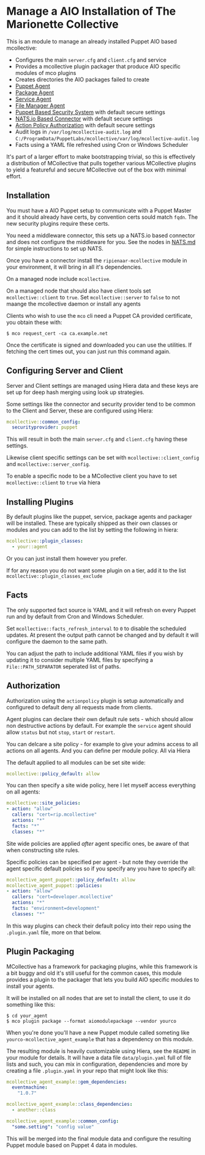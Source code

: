Manage a AIO Installation of The Marionette Collective
======================================================

This is an module to manage an already installed Puppet AIO based mcollective:

  * Configures the main `server.cfg` and `client.cfg` and service
  * Provides a mcollective plugin packager that produce AIO specific modules of mco plugins
  * Creates directories the AIO packages failed to create
  * [Puppet Agent](https://github.com/puppetlabs/mcollective-puppet-agent)
  * [Package Agent](https://github.com/puppetlabs/mcollective-package-agent)
  * [Service Agent](https://github.com/puppetlabs/mcollective-service-agent)
  * [File Manager Agent](https://github.com/puppetlabs/mcollective-filemgr-agent)
  * [Puppet Based Security System](https://github.com/ripienaar/mcollective-security-puppet) with default secure settings
  * [NATS.io Based Connector](https://github.com/ripienaar/mcollective-connector-nats) with default secure settings
  * [Action Policy Authorization](https://github.com/puppetlabs/mcollective-actionpolicy-auth) with default secure settings
  * Audit logs in `/var/log/mcollective-audit.log` and `C:/ProgramData/PuppetLabs/mcollective/var/log/mcollective-audit.log`
  * Facts using a YAML file refreshed using Cron or Windows Scheduler

It's part of a larger effort to make bootstrapping trivial, so this is effectively a
distribution of MCollective that pulls together various MCollective plugins to yield
a featureful and secure MCollective out of the box with minimal effort.

Installation
------------

You must have a AIO Puppet setup to communicate with a Puppet Master and it should already
have certs, by convention certs sould match `fqdn`.  The new security plugins require these
certs.

You need a middleware connector, this sets up a NATS.io based connector and does not configure
the middleware for you.  See the nodes in [NATS.md](NATS.md) for simple instructions to set
up NATS.

Once you have a connector install the `ripienaar-mcollective` module in your environment, it will
bring in all it's dependencies.

On a managed node include `mcollective`.

On a managed node that should also have client tools set `mcollective::client` to `true`. Set
`mcollective::server` to `false` to not maange the mcollective daemon or install any agents

Clients who wish to use the `mco` cli need a Puppet CA provided certificate, you obtain these
with:

```
$ mco request_cert -ca ca.example.net
```

Once the certificate is signed and downloaded you can use the utilities.  If fetching the cert
times out, you can just run this command again.

Configuring Server and Client
-----------------------------

Server and Client settings are managed using Hiera data and these keys are set up for deep
hash merging using look up strategies.

Some settings like the connector and security provider tend to be common to the Client and
Server, these are configured using Hiera:

```yaml
mcollective::common_config:
  securityprovider: puppet
```

This will result in both the main `server.cfg` and `client.cfg` having these settings.

Likewise client specific settings can be set with `mcollective::client_config` and
`mcollective::server_config`.

To enable a specific node to be a MCollective client you have to set `mcollective::client`
to `true` via hiera

Installing Plugins
------------------

By default plugins like the puppet, service, package agents and packager will be installed.
These are typically shipped as their own classes or modules and you can add to the list by
setting the following in hiera:

```yaml
mcollective::plugin_classes:
  - your::agent
```

Or you can just install them however you prefer.

If for any reason you do not want some plugin on a tier, add it to the list `mcollective::plugin_classes_exclude`

Facts
-----

The only supported fact source is YAML and it will refresh on every Puppet run and by default
from Cron and Windows Scheduler.

Set `mcollective::facts_refresh_interval` to `0` to disable the scheduled updates.  At present
the output path cannot be changed and by default it will configure the daemon to the same path.

You can adjust the path to include additional YAML files if you wish by updating it to consider
multiple YAML files by specifying a `File::PATH_SEPARATOR` seperated list of paths.

Authorization
-------------

Authorization using the `actionpolicy` plugin is setup automatically and configured to default
deny all requests made from clients.

Agent plugins can declare their own default rule sets - which should allow non destructive
actions by default. For example the `service` agent should allow `status` but not `stop`,
`start` or `restart`.

You can delcare a site policy - for example to give your admins access to all actions on all
agents.  And you can define per module policy.  All via Hiera

The default applied to all modules can be set site wide:

```yaml
mcollective::policy_default: allow
```

You can then specify a site wide policy, here I let myself access everything on all agents:

```yaml
mcollective::site_policies:
- action: "allow"
  callers: "cert=rip.mcollective"
  actions: "*"
  facts: "*"
  classes: "*"
```

Site wide policies are applied *after* agent specific ones, be aware of that when constructing
site rules.

Specific policies can be specified per agent - but note they override the agent specific default
policies so if you specify any you have to specify all:

```yaml
mcollective_agent_puppet::policy_default: allow
mcollective_agent_puppet::policies:
- action: "allow"
  callers: "cert=developer.mcollective"
  actions: "*"
  facts: "environment=development"
  classes: "*"
```

In this way plugins can check their default policy into their repo using the `.plugin.yaml` file,
more on that below.

Plugin Packaging
----------------

MCollective has a framework for packaging plugins, while this framework is a bit buggy
and old it's still useful for the common cases, this module provides a plugin to the
packager that lets you build AIO specific modules to install your agents.

It will be installed on all nodes that are set to install the client, to use it do something
like this:

```
$ cd your_agent
$ mco plugin package --format aiomodulepackage --vendor yourco
```

When you're done you'll have a new Puppet module called someting like `yourco-mcollective_agent_example`
that has a dependency on this module.

The resulting module is heavily customizable using Hiera, see the `README` in your module for details.
It will have a data file `data/plugin.yaml` full of file lists and such, you can mix in configuration,
dependencies and more by creating a file `.plugin.yaml` in your repo that might look like this:

```yaml
mcollective_agent_example::gem_dependencies:
  eventmachine:
    "1.0.7"

mcollective_agent_example::class_dependencies:
  - another::class

mcollective_agent_example::common_config:
  "some.setting": "config value"
```

This will be merged into the final module data and configure the resulting Puppet module based on
Puppet 4 data in modules.
